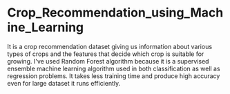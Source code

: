 # Crop_Recommendation_using_Machine_Learning
It is a crop recommendation dataset giving us information about various types of crops and the features that decide which crop is suitable for growing. I've used  Random Forest  algorithm because it is a supervised ensemble machine learning algorithm used in both classification as well as regression problems.
It takes less training time and produce high accuracy even for large dataset it runs efficiently.
